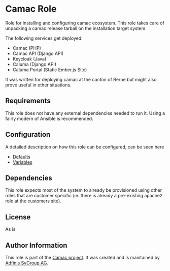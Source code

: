 # Camac Role
Role for installing and configuring camac ecosystem. This role takes care of unpacking a
camac release tarball on the installation target system.

The following services get deployed:
* Camac (PHP)
* Camac API (Django API)
* Keycloak (Java)
* Caluma (Django API)
* Caluma Portal (Static Ember.js Site)

It was written for deploying camac at the canton of Berne but might also prove
useful in other situations.

## Requirements
This role does not have any external dependencies needed to run it. Using a
fairly modern of Ansible is recommended.

## Configuration
A detailed description on how this role can be configured, can be seen here
* [Defaults](defaults/main.yml)
* [Variables](vars/main.yml)


## Dependencies
This role expects most of the system to already be provisioned using other roles
that are customer specific (ie. there is already a pre-existing apache2 role at
the customers site).

## License
As is

## Author Information
This role is part of the [Camac project](http://camac.ch). It was created and
is maintained by [Adfinis SyGroup AG](https://adfinis-sygroup.ch/).

